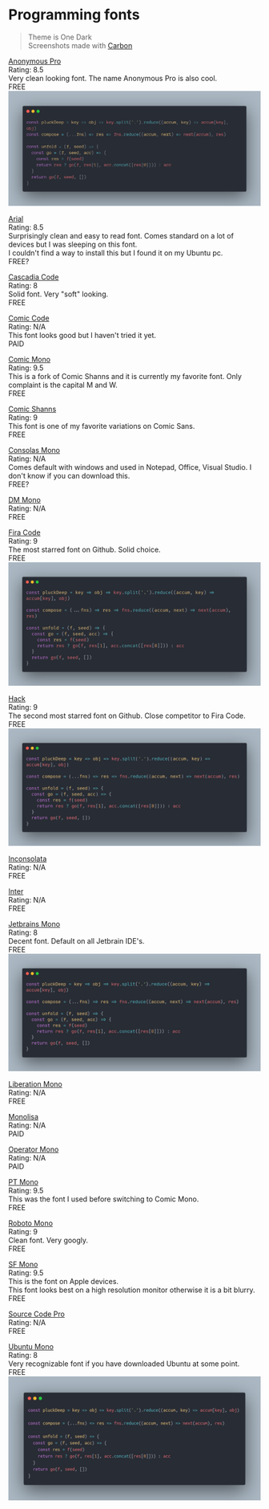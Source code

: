 # Programming fonts  

> Theme is One Dark  
Screenshots made with [Carbon](https://carbon.now.sh)

[Anonymous Pro](https://www.marksimonson.com/fonts/view/anonymous-pro)  
Rating: 8.5  
Very clean looking font. The name Anonymous Pro is also cool.  
FREE
![Anonymous-Pro](screenshots/Anonymous-Pro.png)

[Arial](https://docs.microsoft.com/en-us/typography/font-list/arial)  
Rating: 8.5  
Surprisingly clean and easy to read font. Comes standard on a lot of devices but I was sleeping on this font.  
I couldn't find a way to install this but I found it on my Ubuntu pc.  
FREE?

[Cascadia Code](https://github.com/microsoft/cascadia-code)  
Rating: 8  
Solid font. Very "soft" looking.  
FREE

[Comic Code](https://tosche.net/fonts/comic-code)  
Rating: N/A  
This font looks good but I haven't tried it yet.  
PAID  

[Comic Mono](https://github.com/dtinth/comic-mono-font)  
Rating: 9.5  
This is a fork of Comic Shanns and it is currently my favorite font. Only complaint is the capital M and W.  
FREE

[Comic Shanns](https://github.com/shannpersand/comic-shanns)  
Rating: 9  
This font is one of my favorite variations on Comic Sans.  
FREE

[Consolas Mono](https://docs.microsoft.com/en-us/typography/font-list/consolas)  
Rating: N/A  
Comes default with windows and used in Notepad, Office, Visual Studio. I don't know if you can download this.    
FREE?

[DM Mono](https://github.com/googlefonts/dm-mono)  
Rating:  N/A  
FREE

[Fira Code](https://github.com/tonsky/FiraCode)  
Rating: 9  
The most starred font on Github. Solid choice.  
FREE
![Fira-Code](screenshots/Fira-Code.png)

[Hack](https://github.com/source-foundry/Hack)  
Rating: 9  
The second most starred font on Github. Close competitor to Fira Code.  
FREE
![Hack](screenshots/Hack.png)

[Inconsolata](https://github.com/googlefonts/inconsolata)  
Rating: N/A  
FREE

[Inter](https://github.com/rsms/inter/)  
Rating: N/A  
FREE

[Jetbrains Mono](https://github.com/JetBrains/JetBrainsMono)  
Rating: 8  
Decent font. Default on all Jetbrain IDE's.  
FREE
![Jetbrains-Mono](screenshots/Jetbrains-Mono.png)

[Liberation Mono](https://www.fontsquirrel.com/fonts/liberation-mono)  
Rating: N/A  
FREE

[Monolisa](https://www.monolisa.dev/)  
Rating: N/A  
PAID

[Operator Mono](https://www.typography.com/blog/introducing-operator)  
Rating: N/A  
PAID  

[PT Mono](https://fonts.adobe.com/fonts/pt-mono)  
Rating: 9.5  
This was the font I used before switching to Comic Mono.  
FREE

[Roboto Mono](https://fonts.google.com/specimen/Roboto+Mono)  
Rating: 9  
Clean font. Very googly.  
FREE

[SF Mono](https://developer.apple.com/fonts/)  
Rating: 9.5  
This is the font on Apple devices.  
This font looks best on a high resolution monitor otherwise it is a bit blurry.  
FREE

[Source Code Pro](https://github.com/adobe-fonts/source-code-pro)  
Rating: N/A  
FREE

[Ubuntu Mono](https://fonts.adobe.com/fonts/ubuntu-mono/details/i7)  
Rating: 8  
Very recognizable font if you have downloaded Ubuntu at some point.  
FREE
![Ubuntu-Mono](screenshots/Ubuntu-Mono.png)
